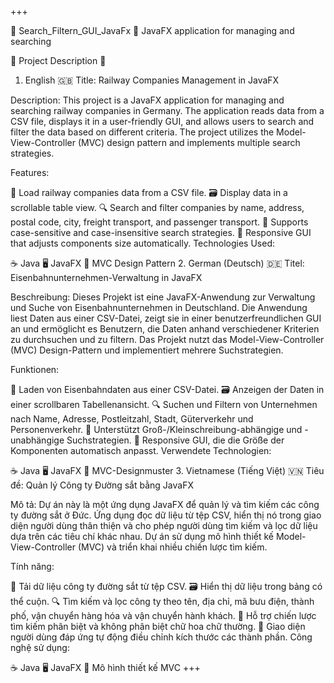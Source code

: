 +++

🚂 Search_Filtern_GUI_JavaFx 🚂
JavaFX application for managing and searching

📜 Project Description 📜
1. English 🇬🇧
Title: Railway Companies Management in JavaFX

Description:
This project is a JavaFX application for managing and searching railway companies in Germany. The application reads data from a CSV file, displays it in a user-friendly GUI, and allows users to search and filter the data based on different criteria. The project utilizes the Model-View-Controller (MVC) design pattern and implements multiple search strategies.

Features:

📂 Load railway companies data from a CSV file.
🗃️ Display data in a scrollable table view.
🔍 Search and filter companies by name, address, postal code, city, freight transport, and passenger transport.
📝 Supports case-sensitive and case-insensitive search strategies.
📱 Responsive GUI that adjusts components size automatically.
Technologies Used:

☕ Java
🖥️ JavaFX
📐 MVC Design Pattern
2. German (Deutsch) 🇩🇪
Titel: Eisenbahnunternehmen-Verwaltung in JavaFX

Beschreibung:
Dieses Projekt ist eine JavaFX-Anwendung zur Verwaltung und Suche von Eisenbahnunternehmen in Deutschland. Die Anwendung liest Daten aus einer CSV-Datei, zeigt sie in einer benutzerfreundlichen GUI an und ermöglicht es Benutzern, die Daten anhand verschiedener Kriterien zu durchsuchen und zu filtern. Das Projekt nutzt das Model-View-Controller (MVC) Design-Pattern und implementiert mehrere Suchstrategien.

Funktionen:

📂 Laden von Eisenbahndaten aus einer CSV-Datei.
🗃️ Anzeigen der Daten in einer scrollbaren Tabellenansicht.
🔍 Suchen und Filtern von Unternehmen nach Name, Adresse, Postleitzahl, Stadt, Güterverkehr und Personenverkehr.
📝 Unterstützt Groß-/Kleinschreibung-abhängige und -unabhängige Suchstrategien.
📱 Responsive GUI, die die Größe der Komponenten automatisch anpasst.
Verwendete Technologien:

☕ Java
🖥️ JavaFX
📐 MVC-Designmuster
3. Vietnamese (Tiếng Việt) 🇻🇳
Tiêu đề: Quản lý Công ty Đường sắt bằng JavaFX

Mô tả:
Dự án này là một ứng dụng JavaFX để quản lý và tìm kiếm các công ty đường sắt ở Đức. Ứng dụng đọc dữ liệu từ tệp CSV, hiển thị nó trong giao diện người dùng thân thiện và cho phép người dùng tìm kiếm và lọc dữ liệu dựa trên các tiêu chí khác nhau. Dự án sử dụng mô hình thiết kế Model-View-Controller (MVC) và triển khai nhiều chiến lược tìm kiếm.

Tính năng:

📂 Tải dữ liệu công ty đường sắt từ tệp CSV.
🗃️ Hiển thị dữ liệu trong bảng có thể cuộn.
🔍 Tìm kiếm và lọc công ty theo tên, địa chỉ, mã bưu điện, thành phố, vận chuyển hàng hóa và vận chuyển hành khách.
📝 Hỗ trợ chiến lược tìm kiếm phân biệt và không phân biệt chữ hoa chữ thường.
📱 Giao diện người dùng đáp ứng tự động điều chỉnh kích thước các thành phần.
Công nghệ sử dụng:

☕ Java
🖥️ JavaFX
📐 Mô hình thiết kế MVC
+++
